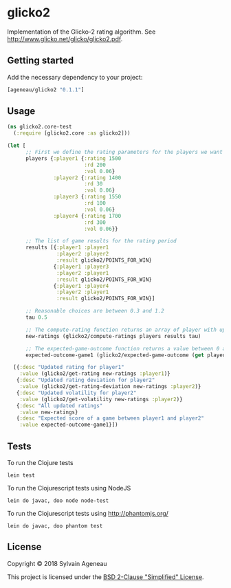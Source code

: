 # glicko2

Implementation of the Glicko-2 rating algorithm. See http://www.glicko.net/glicko/glicko2.pdf.

## Getting started

Add the necessary dependency to your project:

```clojure
[ageneau/glicko2 "0.1.1"]
```

## Usage

```clojure
(ns glicko2.core-test
  (:require [glicko2.core :as glicko2]))

(let [
      ;; First we define the rating parameters for the players we want to consider for the rating period
      players {:player1 {:rating 1500
                         :rd 200
                         :vol 0.06}
               :player2 {:rating 1400
                         :rd 30
                         :vol 0.06}
               :player3 {:rating 1550
                         :rd 100
                         :vol 0.06}
               :player4 {:rating 1700
                         :rd 300
                         :vol 0.06}}

      ;; The list of game results for the rating period
      results [{:player1 :player1
                :player2 :player2
                :result glicko2/POINTS_FOR_WIN}
               {:player1 :player3
                :player2 :player1
                :result glicko2/POINTS_FOR_WIN}
               {:player1 :player4
                :player2 :player1
                :result glicko2/POINTS_FOR_WIN}]

      ;; Reasonable choices are between 0.3 and 1.2
      tau 0.5

      ;; The compute-rating function returns an array of player with updated ratings
      new-ratings (glicko2/compute-ratings players results tau)

      ;; The expected-game-outcome function returns a value between 0 and 1 representing the expected fractional score of a game
      expected-outcome-game1 (glicko2/expected-game-outcome (get players :player1) (get players :player2))]

  [{:desc "Updated rating for player1"
    :value (glicko2/get-rating new-ratings :player1)}
   {:desc "Updated rating deviation for player2"
    :value (glicko2/get-rating-deviation new-ratings :player2)}
   {:desc "Updated volatility for player2"
    :value (glicko2/get-volatility new-ratings :player2)}
   {:desc "All updated ratings"
    :value new-ratings}
   {:desc "Expected score of a game between player1 and player2"
    :value expected-outcome-game1}])
```

## Tests

To run the Clojure tests

    lein test

To run the Clojurescript tests using NodeJS

    lein do javac, doo node node-test

To run the Clojurescript tests using http://phantomjs.org/

    lein do javac, doo phantom test

## License

Copyright &copy; 2018 Sylvain Ageneau

This project is licensed under the [BSD 2-Clause "Simplified" License][license].

[license]: https://opensource.org/licenses/BSD-2-Clause
